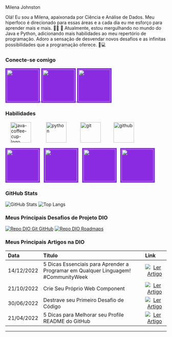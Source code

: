 <h1>
   
    
</h1


# Milena Johnston
Olá! Eu sou a Milena, apaixonada por Ciência e Análise de Dados. Meu hiperfoco é direcionado para essas áreas e a cada dia eu me esforço para aprender mais e mais. 🧠💡
🌱 Atualmente, estou mergulhando no mundo do Java e Python, adicionando mais habilidades ao meu repertório de programação. Adoro a sensação de desvendar novos desafios e as infinitas possibilidades que a programação oferece. 🌱💻

### Conecte-se comigo


<a href="https://web.dio.me/users/milenajohnjohn">
  <img width="100" src="https://i.imgur.com/OvsyqE1.png" style="background-color: #8A2BE2; padding: 4px;">
</a>
<a href="mailto:milenajohnjohn@gmail.com">
  <img width="100" src="https://imgur.com/GzdKJVs.png" style="background-color: #8A2BE2; padding: 4px;">
</a>
<a href="https://www.linkedin.com/in/milenajohnston">
<img width="100" src="https://i.imgur.com/FfpmtHO.png" style="background-color: #8A2BE2; padding: 4px;">
</a>












### Habilidades



&nbsp;&nbsp;&nbsp;&nbsp;<img width="64" height="64" src="https://img.icons8.com/nolan/64/java-coffee-cup-logo.png" alt="java-coffee-cup-logo"/>&nbsp;&nbsp;&nbsp;&nbsp;&nbsp;&nbsp;&nbsp;&nbsp;&nbsp;&nbsp;&nbsp;    <img width="64" height="64" src="https://img.icons8.com/nolan/64/python.png" alt="python"/>&nbsp;&nbsp;&nbsp;&nbsp;&nbsp;&nbsp;&nbsp;&nbsp;&nbsp;&nbsp;    <img width="64" height="64" src="https://img.icons8.com/nolan/64/git.png" alt="git"/>   &nbsp;&nbsp;&nbsp;&nbsp;&nbsp;&nbsp;&nbsp;&nbsp;    <img width="64" height="64" src="https://img.icons8.com/nolan/64/github.png" alt="github"/>

<img width="100" src="https://i.imgur.com/w7sxMH4.png" style="background-color: #8A2BE2; padding: 4px;">&nbsp;&nbsp;
<img width="100" src="https://i.imgur.com/Q0bmtHK.png" style="background-color: #8A2BE2; padding: 4px;">&nbsp;&nbsp;
<img width="100" src="https://i.imgur.com/DsnhDdt.png" style="background-color: #8A2BE2; padding: 4px;">&nbsp;&nbsp;
<img width="100" src="https://i.imgur.com/4nsNrGj.png" style="background-color: #8A2BE2; padding: 4px;">





### GitHub Stats
![GitHub Stats](https://github-readme-stats.vercel.app/api?username=SEUUSERNAME&theme=transparent&bg_color=000&border_color=30A3DC&show_icons=true&icon_color=30A3DC&title_color=E94D5F&text_color=FFF)
![Top Langs](https://github-readme-stats-git-masterrstaa-rickstaa.vercel.app/api/top-langs/?username=SEUUSERNAME&layout=compact&bg_color=000&border_color=30A3DC&title_color=E94D5F&text_color=FFF)

### Meus Principais Desafios de Projeto DIO
[![Repo DIO Git GitHub](https://github-readme-stats.vercel.app/api/pin/?username=elidianaandrade&repo=dio-lab-open-source&bg_color=000&border_color=30A3DC&show_icons=true&icon_color=30A3DC&title_color=E94D5F&text_color=FFF)](https://github.com/elidianaandrade/dio-lab-open-source)
[![Repo DIO Roadmaps](https://github-readme-stats.vercel.app/api/pin/?username=digitalinnovationone&repo=roadmaps&bg_color=000&border_color=30A3DC&show_icons=true&icon_color=30A3DC&title_color=E94D5F&text_color=FFF)](https://github.com/digitalinnovationone/roadmaps)

### Meus Principais Artigos na DIO
<table>
  <thead>
    <tr align="left">
      <th>Data</th>
      <th>Título</th>
      <th>Link</th>
    </tr>
  </thead>
  <tbody align="left">
    <tr>
      <td>14/12/2022</td>
      <td>5 Dicas Essenciais para Aprender a Programar em Qualquer Linguagem! #CommunityWeek</td>
      <td align="center">
        <a href="https://web.dio.me/articles/5-dicas-essenciais-para-aprender-a-programar-em-qualquer-linguagem-communityweek">
           <img align="center" alt="Ler Artigo" src="https://img.shields.io/badge/Ler%20Artigo-30A3DC?style=for-the-badge">
        </a>
      </td>
    </tr>
    <tr>
      <td>21/10/2022</td>
      <td>Crie Seu Próprio Web Component</td>
      <td align="center">
        <a href="https://web.dio.me/articles/crie-seu-proprio-web-component">
           <img align="center" alt="Ler Artigo" src="https://img.shields.io/badge/Ler%20Artigo-E94D5F?style=for-the-badge">
        </a>
      </td>
    </tr>
    <tr>
      <td>30/06/2022</td>
      <td>Destrave seu Primeiro Desafio de Código</td>
      <td align="center">
        <a href="https://web.dio.me/articles/destrave-seu-primeiro-desafio-de-codigo">
           <img align="center" alt="Ler Artigo" src="https://img.shields.io/badge/Ler%20Artigo-30A3DC?style=for-the-badge">
        </a>
      </td>    
    </tr>
    <tr>
      <td>21/04/2022</td>
      <td>5 Dicas para Melhorar seu Profile README do GitHub</td>
      <td align="center">
        <a href="https://web.dio.me/articles/5-dicas-para-melhorar-o-readme-do-seu-perfil-no-github">
           <img align="center" alt="Ler Artigo" src="https://img.shields.io/badge/Ler%20Artigo-E94D5F?style=for-the-badge">
        </a>
      </td>    
    </tr>
  </tbody>
  <tfoot></tfoot>
</table>

---
